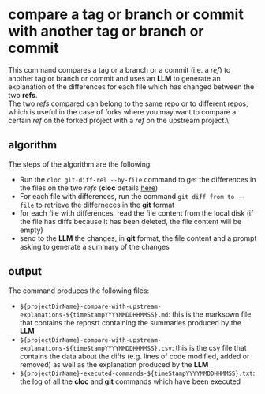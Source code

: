 # compare a tag or branch or commit with another tag or branch or commit

This command compares a tag or a branch or a commit (i.e. a *ref*) to another tag or branch or commit and uses an **LLM** to generate an explanation of the differences for each file which has changed between the two **refs**.\
The two *refs* compared can belong to the same repo or to different repos, which is useful in the case of forks where you may want to compare a certain *ref* on the forked project with a *ref* on the upstream project.\

## algorithm
The steps of the algorithm are the following:
- Run the `cloc git-diff-rel --by-file` command to get the differences in the files on the two *refs* (**cloc** details [here](https://github.com/AlDanial/cloc))
- For each file with differences, run the command `git diff from to -- file` to retrieve the differneces in the **git** format
- for each file with differences, read the file content from the local disk (if the file has diffs because it has been deleted, the file content will be empty)
- send to the **LLM** the changes, in **git** format, the file content and a prompt asking to generate a summary of the changes

## output
The command produces the following files:
- `${projectDirName}-compare-with-upstream-explanations-${timeStampYYYYMMDDHHMMSS}.md`: this is the marksown file that contains the reposrt containing the summaries produced by the **LLM**
- `${projectDirName}-compare-with-upstream-explanations-${timeStampYYYYMMDDHHMMSS}.csv`: this is the csv file that contains the data about the diffs (e.g. lines of code modified, added or removed) as well as the explanation produced by the **LLM**
- `${projectDirName}-executed-commands-${timeStampYYYYMMDDHHMMSS}.txt`: the log of all the **cloc** and **git** commands which have been executed